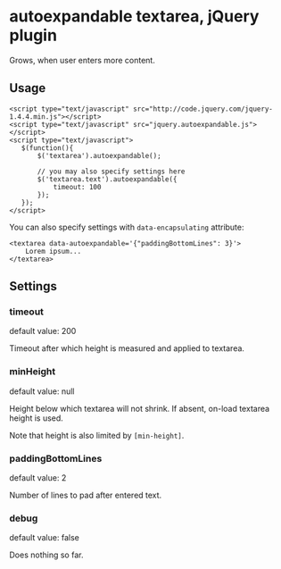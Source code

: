 autoexpandable textarea, jQuery plugin
=====================================

Grows, when user enters more content.

Usage
-----

    <script type="text/javascript" src="http://code.jquery.com/jquery-1.4.4.min.js"></script>
    <script type="text/javascript" src="jquery.autoexpandable.js"></script>
    <script type="text/javascript">
       $(function(){
           $('textarea').autoexpandable();

           // you may also specify settings here
           $('textarea.text').autoexpandable({
               timeout: 100
           });
       });
    </script>

You can also specify settings with `data-encapsulating` attribute:

    <textarea data-autoexpandable='{"paddingBottomLines": 3}'>
        Lorem ipsum...
    </textarea>

Settings
--------


### timeout
default value: 200

Timeout after which height is measured and applied to textarea.

### minHeight
default value: null

Height below which textarea will not shrink. If absent, on-load textarea height is used.

Note that height is also limited by `[min-height]`.

### paddingBottomLines
default value: 2

Number of lines to pad after entered text.

### debug
default value: false

Does nothing so far.


[min-height]: http://www.w3.org/TR/CSS21/visudet.html#min-max-heights
